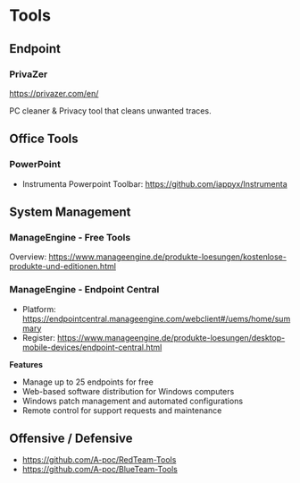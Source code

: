 # Tools
## Endpoint
### PrivaZer
https://privazer.com/en/

PC cleaner & Privacy tool that cleans unwanted traces.

## Office Tools
### PowerPoint
- Instrumenta Powerpoint Toolbar: https://github.com/iappyx/Instrumenta

## System Management
### ManageEngine - Free Tools
Overview: https://www.manageengine.de/produkte-loesungen/kostenlose-produkte-und-editionen.html

### ManageEngine - Endpoint Central
- Platform: https://endpointcentral.manageengine.com/webclient#/uems/home/summary
- Register: https://www.manageengine.de/produkte-loesungen/desktop-mobile-devices/endpoint-central.html

**Features**
- Manage up to 25 endpoints for free
- Web-based software distribution for Windows computers
- Windows patch management and automated configurations
- Remote control for support requests and maintenance


## Offensive / Defensive
- https://github.com/A-poc/RedTeam-Tools
- https://github.com/A-poc/BlueTeam-Tools

